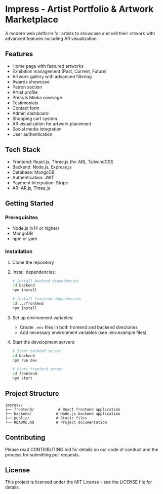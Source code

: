 # Impress - Artist Portfolio & Artwork Marketplace

A modern web platform for artists to showcase and sell their artwork with advanced features including AR visualization.

## Features

- Home page with featured artworks
- Exhibition management (Past, Current, Future)
- Artwork gallery with advanced filtering
- Awards showcase
- Patron section
- Artist profile
- Press & Media coverage
- Testimonials
- Contact form
- Admin dashboard
- Shopping cart system
- AR visualization for artwork placement
- Social media integration
- User authentication

## Tech Stack

- Frontend: React.js, Three.js (for AR), TailwindCSS
- Backend: Node.js, Express.js
- Database: MongoDB
- Authentication: JWT
- Payment Integration: Stripe
- AR: AR.js, Three.js

## Getting Started

### Prerequisites

- Node.js (v14 or higher)
- MongoDB
- npm or yarn

### Installation

1. Clone the repository
2. Install dependencies:

   ```bash
   # Install backend dependencies
   cd backend
   npm install

   # Install frontend dependencies
   cd ../frontend
   npm install
   ```

3. Set up environment variables:

   - Create `.env` files in both frontend and backend directories
   - Add necessary environment variables (see .env.example files)

4. Start the development servers:

   ```bash
   # Start backend server
   cd backend
   npm run dev

   # Start frontend server
   cd frontend
   npm start
   ```

## Project Structure

```
impress/
├── frontend/           # React frontend application
├── backend/           # Node.js backend application
├── public/            # Static files
└── README.md          # Project documentation
```

## Contributing

Please read CONTRIBUTING.md for details on our code of conduct and the process for submitting pull requests.

## License

This project is licensed under the MIT License - see the LICENSE file for details.
